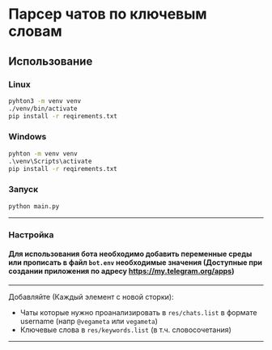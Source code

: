 # Парсер чатов по ключевым словам

## Использование

### Linux

```bash
pyhton3 -m venv venv
./venv/bin/activate
pip install -r reqirements.txt
```

### Windows

```cmd
pyhton -m venv venv
.\venv\Scripts\activate
pip install -r reqirements.txt
```

### Запуск

```bash
python main.py
```

---

### Настройка

#### Для использования бота необходимо добавить переменные среды или прописать в файл `bot.env` необходимые значения (Доступные при создании приложения по адресу <https://my.telegram.org/apps>)

---

Добавляйте (Каждый элемент с новой сторки):

- Чаты которые нужно проанализировать в `res/chats.list` в формате username (напр `@vegameta` или `vegameta`)
- Ключевые слова в `res/keywords.list` (в т.ч. словосочетания)

---
